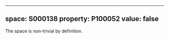   ---
  space: S000138
  property: P100052
  value: false
  ---
  
  The space is non-trivial by definition.
